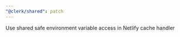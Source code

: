 ```yaml
---
"@clerk/shared": patch
---
```


Use shared safe environment variable access in Netlify cache handler
